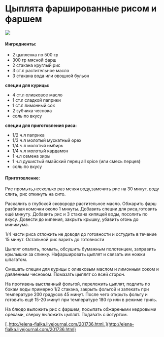 # Цыплята фаршированные рисом и фаршем

![](https://s-media-cache-ak0.pinimg.com/564x/a7/e7/37/a7e737adf62f36abc72b673f10575705.jpg)

#### Ингредиенты:

* 2 цыпленка по 500 гр
* 300 гр мясной фарш
* 2 стакана круглый рис
* 3 ст.л растительное масло
* 3 стакана вода или овощной бульон

**cпеции для курицы:**

* 4 ст.л оливковое масло
* 1 ст.л сладкой паприки
* 1 ст.л лимонный сок
* 2 зубчика чеснока
* соль по вкусу

**cпеции для приготовления риса:**

* 1/2 ч.л паприка
* 1/3 ч.л молотый мускатный орех
* 1/4 ч.л молотый имбирь
* 1/4 ч.л молотый кардамон
* 1 ч.л семена зиры
* 1 ч.л душистый ямайский перец all spice \(или смесь перцев\)
* cоль по вкусу

#### Приготовление:

Рис промыть,несколько раз меняя воду,замочить рис на 30 минут, воду слить, рис откинуть на сито.

Раскалить в глубокой сковороде растительное масло. Обжарить фарш разбивая комочки около 1 минуты. Добавить специи для риса,готовить ещё минуту. Добавить рис и 3 стакана кипящей воды, посолить по вкусу. Довести до кипения, закрыть крышку, убавить огонь до минимума.

1/4 части риса отложить не доводя до готовности и остудить в течение 15 минут. Остальной рис варить до готовности

Цыплят опалить, помыть, обсушить бумажным полотенцем, заправить крылышки за спинку. Нафаршировать цыплят и связать им ножки шпагатом.

Смешать специи для курицы с оливковым маслом и лимонным соком и давленным чесноком. Помазать цыплят со всей сторон.

На противень выстланный фольгой, переложить цыплят, подлить по бокам воды примерно 1/2 стакана, закрыть фольгой и запекать при температуре 200 градусов 45 минут. После чего открыть фольгу и готовить ещё 15-20 минут при температуре 180 гр или в режиме гриль.

На блюдо выложить рис с фаршем, посыпать обжареными кедровыми орехами, сверху выложить цыплят. Подавать с йогуртом.

[_http://elena-fialka.livejournal.com/201736.html_](http://elena-fialka.livejournal.com/201736.html)

